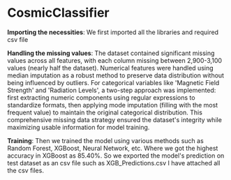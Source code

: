 # CosmicClassifier
**Importing the necessities**:
We first imported all the libraries and required csv file

**Handling the missing values**:
The dataset contained significant missing values across all features, with each column missing between 2,900-3,100 values (nearly half the dataset). Numerical features were handled using median imputation as a robust method to preserve data distribution without being influenced by outliers. For categorical variables like 'Magnetic Field Strength' and 'Radiation Levels', a two-step approach was implemented: first extracting numeric components using regular expressions to standardize formats, then applying mode imputation (filling with the most frequent value) to maintain the original categorical distribution. This comprehensive missing data strategy ensured the dataset's integrity while maximizing usable information for model training.

**Training**:
Then we trained the model using various methods such as Random Forest, XGBoost, Neural Network, etc. Where we got the highest accuracy in XGBoost as 85.40%. So we exported the model's prediction on test dataset as an csv file such as XGB_Predictions.csv
I have attached all the csv files.
